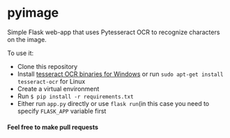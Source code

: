 # pyimage
Simple Flask web-app that uses Pytesseract OCR to recognize characters on the image.

To use it:
- Clone this repository
- Install [tesseract OCR binaries for Windows](https://github.com/tesseract-ocr/tesseract/releases) or run ```sudo apt-get install tesseract-ocr``` for Linux
- Create a virtual environment
- Run ```$ pip install -r requirements.txt```
- Either run ```app.py``` directly or use ```flask run```(in this case you need to specify ```FLASK_APP``` variable first

#### Feel free to make pull requests
